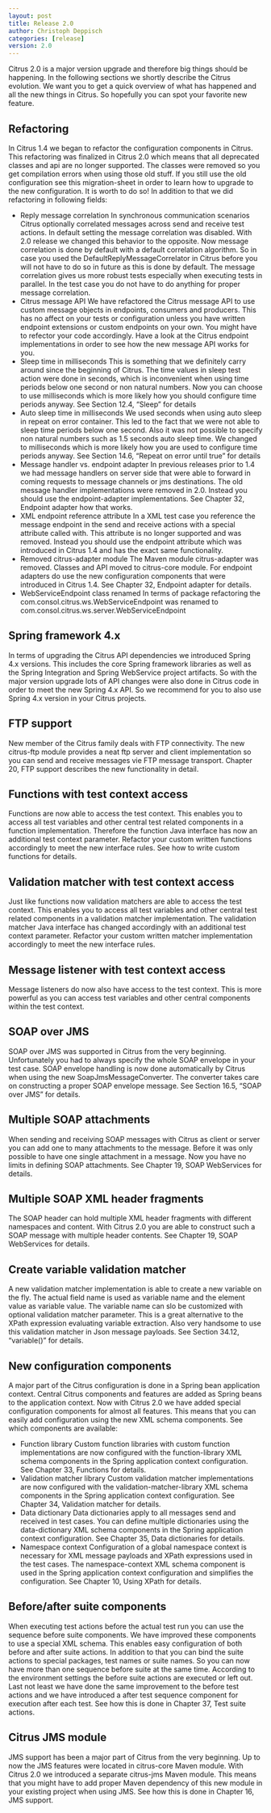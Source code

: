 ```yaml
---
layout: post
title: Release 2.0
author: Christoph Deppisch
categories: [release]
version: 2.0
---
```


Citrus 2.0 is a major version upgrade and therefore big things should be happening. In the following sections we shortly describe the Citrus evolution. We want you to get a quick overview of what has happened and all the new things in Citrus. So hopefully you can spot your favorite new feature.

## Refactoring
In Citrus 1.4 we began to refactor the configuration components in Citrus. This refactoring was finalized in Citrus 2.0 which means that all deprecated classes and api are no longer supported. The classes were removed so you get compilation errors when using those old stuff. If you still use the old configuration see this migration-sheet in order to learn how to upgrade to the new configuration. It is worth to do so! In addition to that we did refactoring in following fields:

- Reply message correlation In synchronous communication scenarios Citrus optionally correlated messages across send and receive test actions. In default setting the message correlation was disabled. With 2.0 release we changed this behavior to the opposite. Now message correlation is done by default with a default correlation algorithm. So in case you used the DefaultReplyMessageCorrelator in Citrus before you will not have to do so in future as this is done by default. The message correlation gives us more robust tests especially when executing tests in parallel. In the test case you do not have to do anything for proper message correlation.
- Citrus message API We have refactored the Citrus message API to use custom message objects in endpoints, consumers and producers. This has no affect on your tests or configuration unless you have written endpoint extensions or custom endpoints on your own. You might have to refector your code accordingly. Have a look at the Citrus endpoint implementations in order to see how the new message API works for you.
- Sleep time in milliseconds This is something that we definitely carry around since the beginning of Citrus. The time values in sleep test action were done in seconds, which is inconvenient when using time periods below one second or non natural numbers. Now you can choose to use milliseconds which is more likely how you should configure time periods anyway. See Section 12.4, “Sleep” for details
- Auto sleep time in milliseconds We used seconds when using auto sleep in repeat on error container. This led to the fact that we were not able to sleep time periods below one second. Also it was not possible to specify non natural numbers such as 1.5 seconds auto sleep time. We changed to milliseconds which is more likely how you are used to configure time periods anyway. See Section 14.6, “Repeat on error until true” for details
- Message handler vs. endpoint adapter In previous releases prior to 1.4 we had message handlers on server side that were able to forward in coming requests to message channels or jms destinations. The old message handler implementations were removed in 2.0. Instead you should use the endpoint-adapter implementations. See Chapter 32, Endpoint adapter how that works.
- XML endpoint reference attribute In a XML test case you reference the message endpoint in the send and receive actions with a special attribute called with. This attribute is no longer supported and was removed. Instead you should use the endpoint attribute which was introduced in Citrus 1.4 and has the exact same functionality.
- Removed citrus-adapter module The Maven module citrus-adapter was removed. Classes and API moved to citrus-core module. For endpoint adapters do use the new configuration components that were introduced in Citrus 1.4. See Chapter 32, Endpoint adapter for details.
- WebServiceEndpoint class renamed In terms of package refactoring the com.consol.citrus.ws.WebServiceEndpoint was renamed to com.consol.citrus.ws.server.WebServiceEndpoint

## Spring framework 4.x
In terms of upgrading the Citrus API dependencies we introduced Spring 4.x versions. This includes the core Spring framework libraries as well as the Spring Integration and Spring WebService project artifacts. So with the major version upgrade lots of API changes were also done in Citrus code in order to meet the new Spring 4.x API. So we recommend for you to also use Spring 4.x version in your Citrus projects.

## FTP support
New member of the Citrus family deals with FTP connectivity. The new citrus-ftp module provides a neat ftp server and client implementation so you can send and receive messages vie FTP message transport. Chapter 20, FTP support describes the new functionality in detail.

## Functions with test context access
Functions are now able to access the test context. This enables you to access all test variables and other central test related components in a function implementation. Therefore the function Java interface has now an additional test context parameter. Refactor your custom written functions accordingly to meet the new interface rules. See how to write custom functions for details.

## Validation matcher with test context access
Just like functions now validation matchers are able to access the test context. This enables you to access all test variables and other central test related components in a validation matcher implementation. The validation matcher Java interface has changed accordingly with an additional test context parameter. Refactor your custom written matcher implementation accordingly to meet the new interface rules.

## Message listener with test context access
Message listeners do now also have access to the test context. This is more powerful as you can access test variables and other central components within the test context.

## SOAP over JMS
SOAP over JMS was supported in Citrus from the very beginning. Unfortunately you had to always specify the whole SOAP envelope in your test case. SOAP envelope handling is now done automatically by Citrus when using the new SoapJmsMessageConverter. The converter takes care on constructing a proper SOAP envelope message. See Section 16.5, “SOAP over JMS” for details.

## Multiple SOAP attachments
When sending and receiving SOAP messages with Citrus as client or server you can add one to many attachments to the message. Before it was only possible to have one single attachment in a message. Now you have no limits in defining SOAP attachments. See Chapter 19, SOAP WebServices for details.

## Multiple SOAP XML header fragments
The SOAP header can hold multiple XML header fragments with different namespaces and content. With Citrus 2.0 you are able to construct such a SOAP message with multiple header contents. See Chapter 19, SOAP WebServices for details.

## Create variable validation matcher
A new validation matcher implementation is able to create a new variable on the fly. The actual field name is used as variable name and the element value as variable value. The variable name can slo be customized with optional validation matcher parameter. This is a great alternative to the XPath expression evaluating variable extraction. Also very handsome to use this validation matcher in Json message payloads. See Section 34.12, “variable()” for details.

## New configuration components
A major part of the Citrus configuration is done in a Spring bean application context. Central Citrus components and features are added as Spring beans to the application context. Now with Citrus 2.0 we have added special configuration components for almost all features. This means that you can easily add configuration using the new XML schema components. See which components are available:

- Function library Custom function libraries with custom function implementations are now configured with the function-library XML schema components in the Spring application context configuration. See Chapter 33, Functions for details.
- Validation matcher library Custom validation matcher implementations are now configured with the validation-matcher-library XML schema components in the Spring application context configuration. See Chapter 34, Validation matcher for details.
- Data dictionary Data dictionaries apply to all messages send and received in test cases. You can define multiple dictionaries using the data-dictionary XML schema components in the Spring application context configuration. See Chapter 35, Data dictionaries for details.
- Namespace context Configuration of a global namespace context is necessary for XML message payloads and XPath expressions used in the test cases. The namespace-context XML schema component is used in the Spring application context configuration and simplifies the configuration. See Chapter 10, Using XPath for details.

## Before/after suite components
When executing test actions before the actual test run you can use the sequence before suite components. We have improved these components to use a special XML schema. This enables easy configuration of both before and after suite actions. In addition to that you can bind the suite actions to special packages, test names or suite names. So you can now have more than one sequence before suite at the same time. According to the environment settings the before suite actions are executed or left out. Last not least we have done the same improvement to the before test actions and we have introduced a after test sequence component for execution after each test. See how this is done in Chapter 37, Test suite actions.

## Citrus JMS module
JMS support has been a major part of Citrus from the very beginning. Up to now the JMS features were located in citrus-core Maven module. With Citrus 2.0 we introduced a separate citrus-jms Maven module. This means that you might have to add proper Maven dependency of this new module in your existing project when using JMS. See how this is done in Chapter 16, JMS support.